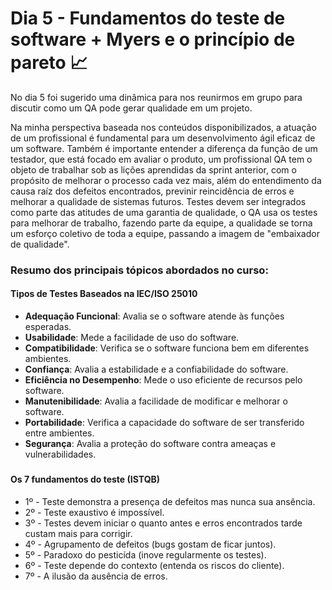 # Dia 5 - Fundamentos do teste de software + Myers e o princípio de pareto 📈

No dia 5 foi sugerido uma dinâmica para nos reunirmos em grupo para discutir como um QA pode gerar qualidade em um projeto.

Na minha perspectiva baseada nos conteúdos disponibilizados, a atuação de um profissional é fundamental para um desenvolvimento ágil eficaz de um software. Também é importante entender a diferença da função de um testador, que está focado em avaliar o produto, um profissional QA tem o objeto de trabalhar sob as lições aprendidas da sprint anterior, com o propósito de melhorar o processo cada vez mais, além do entendimento da causa raíz dos defeitos encontrados, previnir reincidência de erros e melhorar a qualidade de sistemas futuros.
Testes devem ser integrados como parte das atitudes de uma garantia de qualidade, o QA usa os testes para melhorar de trabalho, fazendo parte da equipe, a qualidade se torna um esforço coletivo de toda a equipe, passando a imagem de "embaixador de qualidade".

### Resumo dos principais tópicos abordados no curso:

#### Tipos de Testes Baseados na IEC/ISO 25010

- **Adequação Funcional**: Avalia se o software atende às funções esperadas.
- **Usabilidade**: Mede a facilidade de uso do software.
- **Compatibilidade**: Verifica se o software funciona bem em diferentes ambientes.
- **Confiança**: Avalia a estabilidade e a confiabilidade do software.
- **Eficiência no Desempenho**: Mede o uso eficiente de recursos pelo software.
- **Manutenibilidade**: Avalia a facilidade de modificar e melhorar o software.
- **Portabilidade**: Verifica a capacidade do software de ser transferido entre ambientes.
- **Segurança**: Avalia a proteção do software contra ameaças e vulnerabilidades.

###

#### Os 7 fundamentos do teste (ISTQB)

- 1º - Teste demonstra a presença de defeitos mas nunca sua ansência.
- 2º - Teste exaustivo é impossível.
- 3º - Testes devem iniciar o quanto antes e erros encontrados tarde custam mais para corrigir.
- 4º - Agrupamento de defeitos (bugs gostam de ficar juntos).
- 5º - Paradoxo do pesticída (inove regularmente os testes).
- 6º - Teste depende do contexto (entenda os riscos do cliente).
- 7º - A ilusão da ausência de erros.
